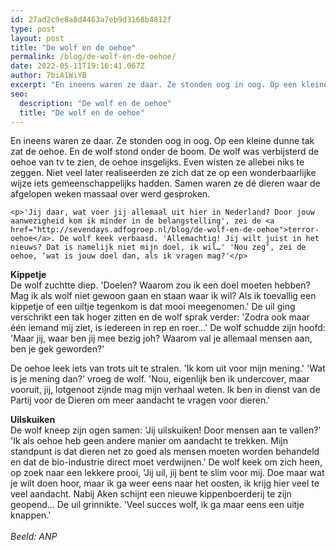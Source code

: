 ```yaml
---
id: 27ad2c9e8a8d4463a7eb9d3168b4812f
type: post
layout: post
title: "De wolf en de oehoe"
permalink: /blog/de-wolf-en-de-oehoe/
date: 2022-05-11T19:16:41.067Z
author: 7biA1WiYB
excerpt: "En ineens waren ze daar. Ze stonden oog in oog. Op een kleine dunne tak zat de oehoe. En de wolf stond onder de boom. De wolf was verbijsterd de oehoe van tv te zien, de oehoe insgelijks. Even wisten ze allebei niks te zeggen. Niet veel later realiseerden ze zich dat ze op een wonderbaarlijke wijze iets gemeenschappelijks hadden. Samen waren ze dé dieren waar de afgelopen weken massaal over werd gesproken.  "
seo:
  description: "De wolf en de oehoe"
  title: "De wolf en de oehoe"
---
```

En ineens waren ze daar. Ze stonden oog in oog. Op een kleine dunne tak zat de oehoe. En de wolf stond onder de boom. De wolf was verbijsterd de oehoe van tv te zien, de oehoe insgelijks. Even wisten ze allebei niks te zeggen. Niet veel later realiseerden ze zich dat ze op een wonderbaarlijke wijze iets gemeenschappelijks hadden. Samen waren ze dé dieren waar de afgelopen weken massaal over werd gesproken.  

    <p>'Jij daar, wat voer jij allemaal uit hier in Nederland? Door jouw aanwezigheid kom ik minder in de belangstelling', zei de <a href="http://sevendays.adfogroep.nl/blog/de-wolf-en-de-oehoe">terror-oehoe</a>. De wolf keek verbaasd. 'Allemachtig! Jij wilt juist in het nieuws? Dat is namelijk niet mijn doel, ik wil…' 'Nou zeg’, zei de oehoe, ‘wat is jouw doel dan, als ik vragen mag?'</p>
<p><strong>Kippetje </strong><br>De wolf zuchtte diep. 'Doelen? Waarom zou ik een doel moeten hebben? Mag ik als wolf niet gewoon gaan en staan waar ik wil? Als ik toevallig een kippetje of een uiltje tegenkom is dat mooi meegenomen.' De uil ging verschrikt een tak hoger zitten en de wolf sprak verder: 'Zodra ook maar één iemand mij ziet, is iedereen in rep en roer…' De wolf schudde zijn hoofd: 'Maar jij, waar ben jij mee bezig joh? Waarom val je allemaal mensen aan, ben je gek geworden?'</p>
<p>De oehoe leek iets van trots uit te stralen. 'Ik kom uit voor mijn mening.' 'Wat is je mening dan?' vroeg de wolf. 'Nou, eigenlijk ben ik undercover, maar vooruit, jij, lotgenoot zijnde mag mijn verhaal weten. Ik ben in dienst van de Partij voor de Dieren om meer aandacht te vragen voor dieren.'</p>
<p><strong>Uilskuiken</strong><br>De wolf kneep zijn ogen samen: 'Jij uilskuiken! Door mensen aan te vallen?' 'Ik als oehoe heb geen andere manier om aandacht te trekken. Mijn standpunt is dat dieren net zo goed als mensen moeten worden behandeld en dat de bio-industrie direct moet verdwijnen.' De wolf keek om zich heen, op zoek naar een lekkere prooi, 'Jij uil, jij bent te slim voor mij. Doe maar wat je wilt doen hoor, maar ik ga weer eens naar het oosten, ik krijg hier veel te veel aandacht. Nabij Aken schijnt een nieuwe kippenboerderij te zijn geopend... De uil grinnikte. 'Veel succes wolf, ik ga maar eens een uitje knappen.'<br><br><em>Beeld: ANP</em></p>  
